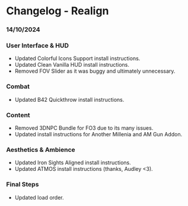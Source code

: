 # Changelog - Realign

### 14/10/2024

### User Interface & HUD
- Updated Colorful Icons Support install instructions.
- Updated Clean Vanilla HUD install instructions.
- Removed FOV Slider as it was buggy and ultimately unnecessary.

### Combat
- Updated B42 Quickthrow install instructions.

### Content
- Removed 3DNPC Bundle for FO3 due to its many issues.
- Updated install instructions for Another Millenia and AM Gun Addon.

### Aesthetics & Ambience
- Updated Iron Sights Aligned install instructions.
- Updated ATMOS install instructions (thanks, Audley <3).

### Final Steps
- Updated load order.
